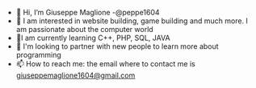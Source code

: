 - 👋 Hi, I’m Giuseppe Maglione -@peppe1604
- 👀 I am interested in website building, game building and much more. I am passionate about the computer world
- 🌱I am currently learning C++, PHP, SQL, JAVA
- 💞️ I'm looking to partner with new people to learn more about programming
- 📫 How to reach me: the email where to contact me is giuseppemaglione1604@gmail.com

<!---
Peppe1604/Peppe1604 is a ✨ special ✨ repository because its `README.md` (this file) appears on your GitHub profile.
You can click the Preview link to take a look at your changes.
--->

